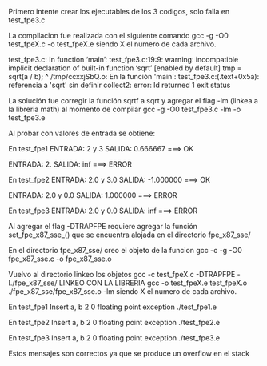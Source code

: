 Primero intente crear los ejecutables de los 3 codigos, solo falla en test_fpe3.c

La compilacion fue realizada con el siguiente comando
gcc -g -O0 test_fpeX.c -o test_fpeX.e
siendo X el numero de cada archivo.

test_fpe3.c: In function ‘main’:
test_fpe3.c:19:9: warning: incompatible implicit declaration of built-in function ‘sqrt’ [enabled by default]
   tmp = sqrt(a / b);
         ^
/tmp/ccxxjSbQ.o: En la función 'main':
test_fpe3.c:(.text+0x5a): referencia a 'sqrt' sin definir
collect2: error: ld returned 1 exit status

La solución fue corregir la función sqrtf a sqrt y agregar el flag -lm 
(linkea a la libreria math) al momento de compilar
gcc -g -O0 test_fpe3.c -lm -o test_fpe3.e


Al probar con valores de entrada se obtiene:

En test_fpe1
 ENTRADA: 2 y 3
 SALIDA: 0.666667 ===> OK

 ENTRADA: 2.
 SALIDA: inf ===> ERROR


En test_fpe2
 ENTRADA: 2.0 y 3.0
 SALIDA: -1.000000 ===> OK

 ENTRADA: 2.0 y 0.0
 SALIDA: 1.000000 ===> ERROR  


En test_fpe3
 ENTRADA: 2.0 y 0.0
 SALIDA: inf ===> ERROR

Al agregar el flag -DTRAPFPE requiere agregar la función set_fpe_x87_sse_()
que se encuentra alojada en el directorio fpe_x87_sse/

En el directorio fpe_x87_sse/ creo el objeto de la funcion
gcc -c  -g -O0 fpe_x87_sse.c -o fpe_x87_sse.o


Vuelvo al directorio linkeo los objetos 
 gcc -c test_fpeX.c -DTRAPFPE -I./fpe_x87_sse/
 LINKEO CON LA LIBRERIA
 gcc -o test_fpeX.e test_fpeX.o ./fpe_x87_sse/fpe_x87_sse.o -lm
 siendo X el numero de cada archivo.


En test_fpe1
 Insert a, b 
 2
 0
 floating point exception  ./test_fpe1.e

En test_fpe2
 Insert a, b 
 2
 0
 floating point exception  ./test_fpe2.e

En test_fpe3
 Insert a, b 
 2
 0
 floating point exception  ./test_fpe3.e

Estos mensajes son correctos ya que se produce un overflow en el stack


